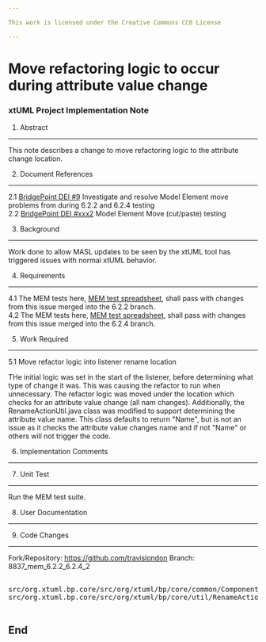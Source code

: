 ```yaml
---

This work is licensed under the Creative Commons CC0 License

---
```


# Move refactoring logic to occur during attribute value change
### xtUML Project Implementation Note

1. Abstract
-----------
This note describes a change to move refactoring logic to the attribute change location.

2. Document References
----------------------
<a id="2.1"></a>2.1 [BridgePoint DEI #9](https://support.onefact.net/issues/9936) Investigate and resolve Model Element move problems from during 6.2.2 and 6.2.4 testing   
<a id="2.2"></a>2.2 [BridgePoint DEI #xxx2](https://support.onefact.net/issues/8837) Model Element Move (cut/paste) testing  

3. Background
-------------
Work done to allow MASL updates to be seen by the xtUML tool has triggered issues with normal xtUML behavior.

4. Requirements
---------------
4.1 The MEM tests here, [MEM test spreadsheet](https://docs.google.com/spreadsheets/d/1eJmEWtx3EDawwCslxL2MfvaqoJm8JawFnoCTLPuX9SM/edit#gid=1793892663), shall pass with changes from this issue merged into the 6.2.2 branch.   
4.2 The MEM tests here, [MEM test spreadsheet](https://docs.google.com/spreadsheets/d/1eJmEWtx3EDawwCslxL2MfvaqoJm8JawFnoCTLPuX9SM/edit#gid=1793892663), shall pass with changes from this issue merged into the 6.2.4 branch.   

5. Work Required
----------------
5.1 Move refactor logic into listener rename location   

THe initial logic was set in the start of the listener, before determining what type of change it was.  This was causing the refactor to run when unnecessary.  The refactor logic was moved under the location which checks for an attribute value change (all nam changes).  Additionally, the RenameActionUtil.java class was modified to support determining the attribute value name.  This class defaults to return "Name", but is not an issue as it checks the attribute value changes name and if not "Name" or others will not trigger the code.    

6. Implementation Comments
--------------------------

7. Unit Test
------------
Run the MEM test suite.   

8. User Documentation
---------------------
   

9. Code Changes
---------------
Fork/Repository: https://github.com/travislondon
Branch: 8837_mem_6.2.2_6.2.4_2

<pre>

src/org.xtuml.bp.core/src/org/xtuml/bp/core/common/ComponentTransactionListener.java
src/org.xtuml.bp.core/src/org/xtuml/bp/core/util/RenameActionUtil.java

</pre>

End
---

